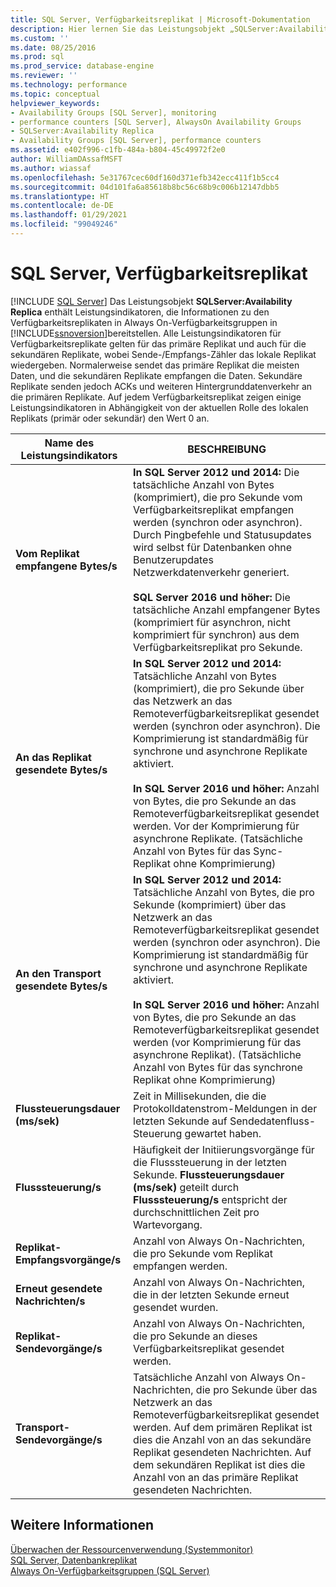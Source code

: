 ```yaml
---
title: SQL Server, Verfügbarkeitsreplikat | Microsoft-Dokumentation
description: Hier lernen Sie das Leistungsobjekt „SQLServer:Availability Replica“ kennen, das Leistungsindikatoren zu Verfügbarkeitsreplikaten in Always On-Verfügbarkeitsgruppen enthält.
ms.custom: ''
ms.date: 08/25/2016
ms.prod: sql
ms.prod_service: database-engine
ms.reviewer: ''
ms.technology: performance
ms.topic: conceptual
helpviewer_keywords:
- Availability Groups [SQL Server], monitoring
- performance counters [SQL Server], AlwaysOn Availability Groups
- SQLServer:Availability Replica
- Availability Groups [SQL Server], performance counters
ms.assetid: e402f996-c1fb-484a-b804-45c49972f2e0
author: WilliamDAssafMSFT
ms.author: wiassaf
ms.openlocfilehash: 5e31767cec60df160d371efb342ecc411f1b5cc4
ms.sourcegitcommit: 04d101fa6a85618b8bc56c68b9c006b12147dbb5
ms.translationtype: HT
ms.contentlocale: de-DE
ms.lasthandoff: 01/29/2021
ms.locfileid: "99049246"
---
```

# <a name="sql-server-availability-replica"></a>SQL Server, Verfügbarkeitsreplikat

 [!INCLUDE [SQL Server](../../includes/applies-to-version/sqlserver.md)]
  Das Leistungsobjekt **SQLServer:Availability Replica** enthält Leistungsindikatoren, die Informationen zu den Verfügbarkeitsreplikaten in Always On-Verfügbarkeitsgruppen in [!INCLUDE[ssnoversion](../../includes/ssnoversion-md.md)]bereitstellen. Alle Leistungsindikatoren für Verfügbarkeitsreplikate gelten für das primäre Replikat und auch für die sekundären Replikate, wobei Sende-/Empfangs-Zähler das lokale Replikat wiedergeben. Normalerweise sendet das primäre Replikat die meisten Daten, und die sekundären Replikate empfangen die Daten. Sekundäre Replikate senden jedoch ACKs und weiteren Hintergrunddatenverkehr an die primären Replikate. Auf jedem Verfügbarkeitsreplikat zeigen einige Leistungsindikatoren in Abhängigkeit von der aktuellen Rolle des lokalen Replikats (primär oder sekundär) den Wert 0 an.  
  
|Name des Leistungsindikators|BESCHREIBUNG|  
|------------------|-----------------|  
|**Vom Replikat empfangene Bytes/s**|**In SQL Server 2012 und 2014:** Die tatsächliche Anzahl von Bytes (komprimiert), die pro Sekunde vom Verfügbarkeitsreplikat empfangen werden (synchron oder asynchron). Durch Pingbefehle und Statusupdates wird selbst für Datenbanken ohne Benutzerupdates Netzwerkdatenverkehr generiert. <BR/> <BR/> **SQL Server 2016 und höher:** Die tatsächliche Anzahl empfangener Bytes (komprimiert für asynchron, nicht komprimiert für synchron) aus dem Verfügbarkeitsreplikat pro Sekunde.|  
|**An das Replikat gesendete Bytes/s**|**In SQL Server 2012 und 2014:** Tatsächliche Anzahl von Bytes (komprimiert), die pro Sekunde über das Netzwerk an das Remoteverfügbarkeitsreplikat gesendet werden (synchron oder asynchron). Die Komprimierung ist standardmäßig für synchrone und asynchrone Replikate aktiviert. <BR/> <BR/> **In SQL Server 2016 und höher:** Anzahl von Bytes, die pro Sekunde an das Remoteverfügbarkeitsreplikat gesendet werden. Vor der Komprimierung für asynchrone Replikate. (Tatsächliche Anzahl von Bytes für das Sync-Replikat ohne Komprimierung)|  
|**An den Transport gesendete Bytes/s**|**In SQL Server 2012 und 2014:** Tatsächliche Anzahl von Bytes, die pro Sekunde (komprimiert) über das Netzwerk an das Remoteverfügbarkeitsreplikat gesendet werden (synchron oder asynchron). Die Komprimierung ist standardmäßig für synchrone und asynchrone Replikate aktiviert. <BR/> <BR/> **In SQL Server 2016 und höher:** Anzahl von Bytes, die pro Sekunde an das Remoteverfügbarkeitsreplikat gesendet werden (vor Komprimierung für das asynchrone Replikat). (Tatsächliche Anzahl von Bytes für das synchrone Replikat ohne Komprimierung)|  
|**Flussteuerungsdauer (ms/sek)**|Zeit in Millisekunden, die die Protokolldatenstrom-Meldungen in der letzten Sekunde auf Sendedatenfluss-Steuerung gewartet haben.|  
|**Flusssteuerung/s**|Häufigkeit der Initiierungsvorgänge für die Flusssteuerung in der letzten Sekunde. **Flussteuerungsdauer (ms/sek)** geteilt durch **Flusssteuerung/s** entspricht der durchschnittlichen Zeit pro Wartevorgang.|  
|**Replikat-Empfangsvorgänge/s**|Anzahl von Always On-Nachrichten, die pro Sekunde vom Replikat empfangen werden.|  
|**Erneut gesendete Nachrichten/s**|Anzahl von Always On-Nachrichten, die in der letzten Sekunde erneut gesendet wurden.|  
|**Replikat-Sendevorgänge/s**|Anzahl von Always On-Nachrichten, die pro Sekunde an dieses Verfügbarkeitsreplikat gesendet werden.|  
|**Transport-Sendevorgänge/s**|Tatsächliche Anzahl von Always On-Nachrichten, die pro Sekunde über das Netzwerk an das Remoteverfügbarkeitsreplikat gesendet werden. Auf dem primären Replikat ist dies die Anzahl von an das sekundäre Replikat gesendeten Nachrichten. Auf dem sekundären Replikat ist dies die Anzahl von an das primäre Replikat gesendeten Nachrichten.|  
  
## <a name="see-also"></a>Weitere Informationen 
 
 [Überwachen der Ressourcenverwendung &#40;Systemmonitor&#41;](../../relational-databases/performance-monitor/monitor-resource-usage-system-monitor.md)   
 [SQL Server, Datenbankreplikat](../../relational-databases/performance-monitor/sql-server-database-replica.md)   
 [Always On-Verfügbarkeitsgruppen (SQL Server)](../../database-engine/availability-groups/windows/always-on-availability-groups-sql-server.md)  
  
  
